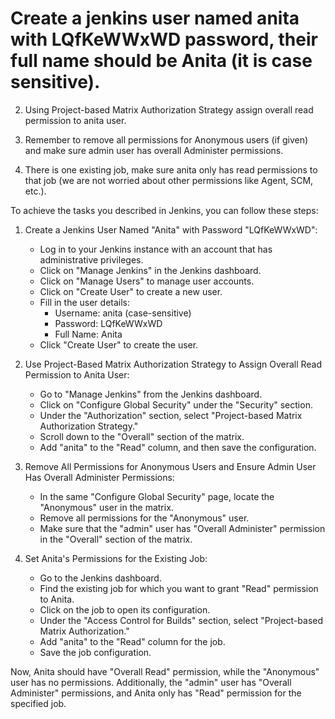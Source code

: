 # Create a jenkins user named anita with LQfKeWWxWD password, their full name should be Anita (it is case sensitive).

2. Using Project-based Matrix Authorization Strategy assign overall read permission to anita user.

3. Remember to remove all permissions for Anonymous users (if given) and make sure admin user has overall Administer permissions.

4. There is one existing job, make sure anita only has read permissions to that job (we are not worried about other permissions like Agent, SCM, etc.).



To achieve the tasks you described in Jenkins, you can follow these steps:

1. Create a Jenkins User Named "Anita" with Password "LQfKeWWxWD":
   - Log in to your Jenkins instance with an account that has administrative privileges.
   - Click on "Manage Jenkins" in the Jenkins dashboard.
   - Click on "Manage Users" to manage user accounts.
   - Click on "Create User" to create a new user.
   - Fill in the user details:
     - Username: anita (case-sensitive)
     - Password: LQfKeWWxWD
     - Full Name: Anita
   - Click "Create User" to create the user.

2. Use Project-Based Matrix Authorization Strategy to Assign Overall Read Permission to Anita User:
   - Go to "Manage Jenkins" from the Jenkins dashboard.
   - Click on "Configure Global Security" under the "Security" section.
   - Under the "Authorization" section, select "Project-based Matrix Authorization Strategy."
   - Scroll down to the "Overall" section of the matrix.
   - Add "anita" to the "Read" column, and then save the configuration.

3. Remove All Permissions for Anonymous Users and Ensure Admin User Has Overall Administer Permissions:
   - In the same "Configure Global Security" page, locate the "Anonymous" user in the matrix.
   - Remove all permissions for the "Anonymous" user.
   - Make sure that the "admin" user has "Overall Administer" permission in the "Overall" section of the matrix.

4. Set Anita's Permissions for the Existing Job:
   - Go to the Jenkins dashboard.
   - Find the existing job for which you want to grant "Read" permission to Anita.
   - Click on the job to open its configuration.
   - Under the "Access Control for Builds" section, select "Project-based Matrix Authorization."
   - Add "anita" to the "Read" column for the job.
   - Save the job configuration.

Now, Anita should have "Overall Read" permission, while the "Anonymous" user has no permissions. Additionally, the "admin" user has "Overall Administer" permissions, and Anita only has "Read" permission for the specified job.
